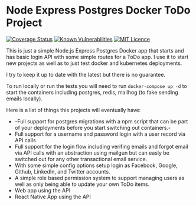 # Node Express Postgres Docker ToDo Project

[![Coverage Status](https://coveralls.io/repos/github/jtwebman/node-express-postgres-docker-todo/badge.svg?branch=master)](https://coveralls.io/github/jtwebman/node-express-postgres-docker-todo?branch=master)
[![Known Vulnerabilities](https://snyk.io/test/github/jtwebman/node-express-postgres-docker-todo/badge.svg?targetFile=api/package.json)](https://snyk.io/test/github/jtwebman/node-express-postgres-docker-todo?targetFile=api/package.json)
[![MIT Licence](https://badges.frapsoft.com/os/mit/mit.svg?v=103)](https://opensource.org/licenses/mit-license.php)

This is just a simple Node.js Express Postgres Docker app that starts and has basic login API with some simple routes for a ToDo app. I use it to start new projects as well as to just test docker and kubernetes deployments.

I try to keep it up to date with the latest but there is no guarantee.

To run locally or run the tests you will need to run `docker-compose up -d` to start the containers including postgres, redis, mailhog (to fake sending emails locally).

Here is a list of things this projects will eventually have:
- -Full support for postgres migrations with a npm script that can be part of your deployments before you start switching out containers.-
- Full support for a username and password login with a user record via API calls
- Full support for the login flow including verifing emails and forgot email via API calls with an abstraction using mailgun but can easly be switched out for any other transactional email service.
- With some simple config options setup login as Facebook, Google, Github, LinkedIn, and Twitter accounts.
- A simple role based permission system to support managing users as well as only being able to update your own ToDo items.
- Web app using the API
- React Native App using the API
